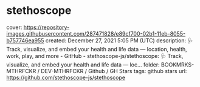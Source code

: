 # stethoscope

cover: https://repository-images.githubusercontent.com/287471828/e89cf700-02b1-11eb-8055-b757746ea955
created: December 27, 2021 5:05 PM (UTC)
description: 🩺 Track, visualize, and embed your health and life data — location, health, work, play, and more - GitHub - stethoscope-js/stethoscope: 🩺 Track, visualize, and embed your health and life data — loc...
folder: BOOKMRKS-MTHRFCKR / DEV-MTHRFCKR / Github / GH Stars
tags: github stars
url: https://github.com/stethoscope-js/stethoscope